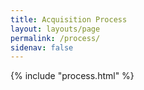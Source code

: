 ```yaml
---
title: Acquisition Process
layout: layouts/page
permalink: /process/
sidenav: false
---
```



{% include "process.html" %}
